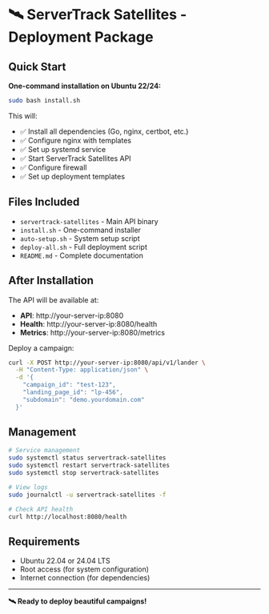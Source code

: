 # 🛰️ ServerTrack Satellites - Deployment Package

## Quick Start

**One-command installation on Ubuntu 22/24:**

```bash
sudo bash install.sh
```

This will:
- ✅ Install all dependencies (Go, nginx, certbot, etc.)
- ✅ Configure nginx with templates
- ✅ Set up systemd service
- ✅ Start ServerTrack Satellites API
- ✅ Configure firewall
- ✅ Set up deployment templates

## Files Included

- `servertrack-satellites` - Main API binary
- `install.sh` - One-command installer
- `auto-setup.sh` - System setup script  
- `deploy-all.sh` - Full deployment script
- `README.md` - Complete documentation

## After Installation

The API will be available at:
- **API**: http://your-server-ip:8080
- **Health**: http://your-server-ip:8080/health
- **Metrics**: http://your-server-ip:8080/metrics

Deploy a campaign:
```bash
curl -X POST http://your-server-ip:8080/api/v1/lander \
  -H "Content-Type: application/json" \
  -d '{
    "campaign_id": "test-123",
    "landing_page_id": "lp-456", 
    "subdomain": "demo.yourdomain.com"
  }'
```

## Management

```bash
# Service management
sudo systemctl status servertrack-satellites
sudo systemctl restart servertrack-satellites
sudo systemctl stop servertrack-satellites

# View logs
sudo journalctl -u servertrack-satellites -f

# Check API health
curl http://localhost:8080/health
```

## Requirements

- Ubuntu 22.04 or 24.04 LTS
- Root access (for system configuration)
- Internet connection (for dependencies)

---

**🛰️ Ready to deploy beautiful campaigns!**
